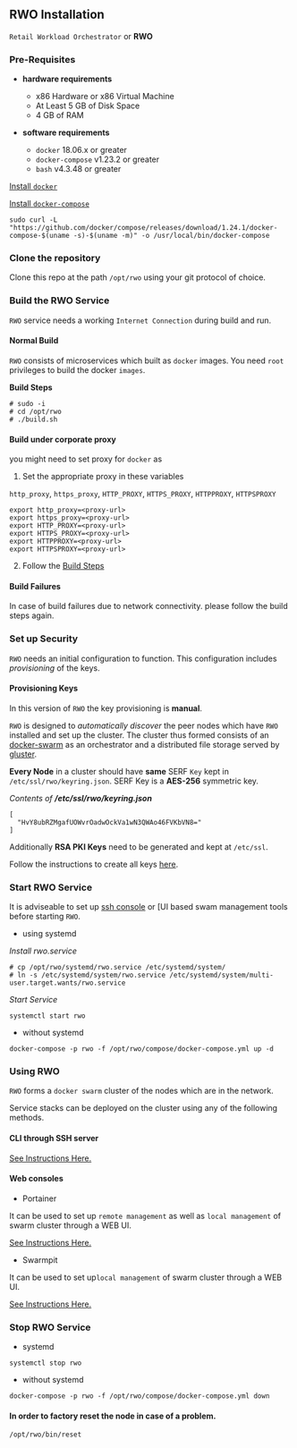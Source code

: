 ## RWO Installation

`Retail Workload Orchestrator` or **RWO**

### Pre-Requisites

- **hardware requirements**

    * x86 Hardware or x86 Virtual Machine
    * At Least 5 GB of Disk Space
	* 4 GB of RAM

- **software requirements**

    * `docker` 18.06.x or greater
    * `docker-compose` v1.23.2 or greater
    * `bash` v4.3.48 or greater

[Install `docker`](https://docs.docker.com/install/)

[Install `docker-compose`](https://docs.docker.com/compose/install/)

```
sudo curl -L "https://github.com/docker/compose/releases/download/1.24.1/docker-compose-$(uname -s)-$(uname -m)" -o /usr/local/bin/docker-compose
```

### Clone the repository

Clone this repo at the path `/opt/rwo` using your git protocol of choice.

### Build the RWO Service

`RWO` service needs a working `Internet Connection` during build and run.

####  Normal Build
`RWO` consists of microservices which built as `docker` images.
You need `root` privileges to build the docker `images`.

<a name="build_steps"></a>
**Build Steps**
```
# sudo -i
# cd /opt/rwo
# ./build.sh
```

####  Build under corporate proxy

you might need to set proxy for `docker` as

1. Set the appropriate proxy in these variables

`http_proxy`, `https_proxy`, `HTTP_PROXY`, `HTTPS_PROXY`, `HTTPPROXY`, `HTTPSPROXY`

```
export http_proxy=<proxy-url>
export https_proxy=<proxy-url>
export HTTP_PROXY=<proxy-url>
export HTTPS_PROXY=<proxy-url>
export HTTPPROXY=<proxy-url>
export HTTPSPROXY=<proxy-url>
```

2. Follow the [Build Steps](#build_steps)

#### Build Failures

In case of build failures due to network connectivity. please follow the build steps again.


### Set up Security

`RWO` needs an initial configuration to function. This configuration includes *provisioning* of the keys.

#### Provisioning Keys

In this version of `RWO` the key provisioning is **manual**.

`RWO` is designed to *automatically discover* the peer nodes which have `RWO` installed and set up the cluster. The cluster thus formed consists of an [docker-swarm](https://docs.docker.com/engine/swarm/) as an orchestrator and a distributed file storage served by [gluster](https://www.gluster.org/).

**Every Node** in a cluster should have **same** SERF `Key` kept in `/etc/ssl/rwo/keyring.json`. SERF Key is a **AES-256** symmetric key.

_Contents of  **/etc/ssl/rwo/keyring.json**_
```
[
  "HvY8ubRZMgafUOWvrOadwOckVa1wN3QWAo46FVKbVN8="
]
```
Additionally **RSA PKI Keys** need to be generated and kept at `/etc/ssl`.

Follow the instructions to create all keys [here](02_Security.md).

### Start RWO Service

It is adviseable to set up [ssh console](04_Deploy_Workloads.md#set-up-console) or [UI based swam management tools before starting `RWO`. 


- using systemd

*Install rwo.service*

```
# cp /opt/rwo/systemd/rwo.service /etc/systemd/system/
# ln -s /etc/systemd/system/rwo.service /etc/systemd/system/multi-user.target.wants/rwo.service
```

*Start Service*

```
systemctl start rwo

```

- without systemd

```
docker-compose -p rwo -f /opt/rwo/compose/docker-compose.yml up -d

```

### Using RWO

`RWO` forms a `docker swarm` cluster of the nodes which are in the network.

Service stacks can be deployed on the cluster using any of the following methods.

#### CLI through SSH server

[See Instructions Here.](04_Deploy_Workloads.md#set-up-management-tools)


#### Web consoles

- Portainer

It can be used to set up `remote management` as well as `local management` of swarm cluster through a WEB UI.

[See Instructions Here.](04_Deploy_Workloads.md#set-up-management-tools)

- Swarmpit

It can be used to set up`local management` of swarm cluster through a WEB UI.


[See Instructions Here.](04_Deploy_Workloads.md#set-up-management-tools)

### Stop RWO Service

- systemd


```
systemctl stop rwo

```

- without systemd


```
docker-compose -p rwo -f /opt/rwo/compose/docker-compose.yml down
```

#### In order to factory reset the node in case of a problem.

```
/opt/rwo/bin/reset
```

